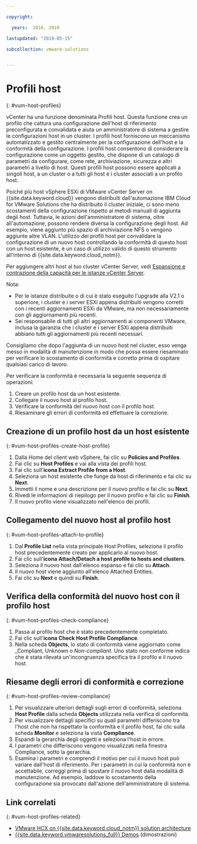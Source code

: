 ```yaml
---

copyright:

  years:  2016, 2019

lastupdated: "2019-05-15"

subcollection: vmware-solutions


---
```


#	Profili host
{: #vum-host-profiles}

vCenter ha una funzione denominata Profili host. Questa funzione crea un profilo che cattura una configurazione dell'host di riferimento preconfigurata e convalidata e aiuta un amministratore di sistema a gestire le configurazioni host in un cluster. I profili host forniscono un meccanismo automatizzato e gestito centralmente per la configurazione dell'host e la conformità della configurazione. I profili host consentono di considerare la configurazione come un oggetto gestito, che dispone di un catalogo di parametri da configurare, come rete, archiviazione, sicurezza e altri parametri a livello di host. Questi profili host possono essere applicati a singoli host, a un cluster o a tutti gli host e i cluster associati a un profilo host.

Poiché più host vSphere ESXi di VMware vCenter Server on {{site.data.keyword.cloud}} vengono distribuiti dall'automazione IBM Cloud for VMware Solutions che ha distribuito il cluster iniziale, ci sono meno scostamenti della configurazione rispetto ai metodi manuali di aggiunta degli host. Tuttavia, le azioni dell'amministratore di sistema, oltre all'automazione, possono rendere diversa la configurazione degli host. Ad esempio, viene aggiunto più spazio di archiviazione NFS o vengono aggiunte altre VLAN. L'utilizzo dei profili host per convalidare la configurazione di un nuovo host controllando la conformità di questo host con un host esistente, è un caso di utilizzo valido di questo strumento all'interno di {{site.data.keyword.cloud_notm}}.

Per aggiungere altri host al tuo cluster vCenter Server, vedi [Espansione e contrazione della capacità per le istanze vCenter Server](/docs/services/vmwaresolutions/vcenter?topic=vmware-solutions-vc_addingremovingservers).

Nota:
*	Per le istanze distribuite o di cui è stato eseguito l'upgrade alla V2.1 o superiore, i cluster e i server ESXi appena distribuiti vengono corretti con i recenti aggiornamenti ESXi da VMware, ma non necessariamente con gli aggiornamenti più recenti.
*	Sei responsabile di tutti gli altri aggiornamenti ai componenti VMware, inclusa la garanzia che i cluster e i server ESXi appena distribuiti abbiano tutti gli aggiornamenti più recenti necessari.

Consigliamo che dopo l'aggiunta di un nuovo host nel cluster, esso venga messo in modalità di manutenzione in modo che possa essere riesaminato per verificare lo scostamento di conformità e corretto prima di ospitare qualsiasi carico di lavoro.

Per verificare la conformità è necessaria la seguente sequenza di operazioni:
1.	Creare un profilo host da un host esistente.
2.	Collegare il nuovo host al profilo host.
3.	Verificare la conformità del nuovo host con il profilo host.
4.	Riesaminare gli errori di conformità ed effettuare la correzione.

##	Creazione di un profilo host da un host esistente
{: #vum-host-profiles-create-host-profile}

1.	Dalla Home del client web vSphere, fai clic su **Policies and Profiles**.
2.	Fai clic su **Host Profiles** e vai alla vista dei profili host.
3.	Fai clic sull'**icona Extract Profile from a Host**.
4.	Seleziona un host esistente che funge da host di riferimento e fai clic su **Next**.
5.	Immetti il nome e una descrizione per il nuovo profilo e fai clic su **Next**.
6.	Rivedi le informazioni di riepilogo per il nuovo profilo e fai clic su **Finish**.
7.	Il nuovo profilo viene visualizzato nell'elenco dei profili.

##	Collegamento del nuovo host al profilo host
{: #vum-host-profiles-attach-to-profile}

1.	Dal **Profile List** nella vista principale Host Profiles, seleziona il profilo host precedentemente creato per applicarlo al nuovo host.
2.	Fai clic sull'**icona Attach/Detach a host profile to hosts and clusters**.
3.	Seleziona il nuovo host dall'elenco espanso e fai clic su **Attach**.
4.	Il nuovo host viene aggiunto all'elenco Attached Entities.
5.	Fai clic su **Next** e quindi su **Finish**.

##	Verifica della conformità del nuovo host con il profilo host
{: #vum-host-profiles-check-compliance}

1.	Passa al profilo host che è stato precedentemente completato.
2.	Fai clic sull'**icona Check Host Profile Compliance**.
3.	Nella scheda **Objects**, lo stato di conformità viene aggiornato come _Compliant, Unknown o _Non-compliant_. Uno stato non conforme indica che è stata rilevata un'incongruenza specifica tra il profilo e il nuovo host.

##	Riesame degli errori di conformità e correzione
{: #vum-host-profiles-review-compliance}

1. Per visualizzare ulteriori dettagli sugli errori di conformità, seleziona **Host Profile** dalla scheda **Objects** utilizzata nella verifica di conformità.
2. Per visualizzare dettagli specifici su quali parametri differiscono tra l'host che non ha rispettato la conformità e il profilo host, fai clic sulla scheda **Monitor** e seleziona la vista **Compliance**.
3. Espandi la gerarchia degli oggetti e seleziona l'host in errore.
4. I parametri che differiscono vengono visualizzati nella finestra Compliance, sotto la gerarchia.
5. Esamina i parametri e comprendi il motivo per cui il nuovo host può variare dall'host di riferimento. Per i parametri in cui la conformità non è accettabile, correggi prima di spostare il nuovo host dalla modalità di manutenzione. Ad esempio, laddove lo scostamento della configurazione sia provocato dall'azione dell'amministratore di sistema.

## Link correlati
{: #vum-host-profiles-related}

* [VMware HCX on {{site.data.keyword.cloud_notm}} solution architecture](/docs/services/vmwaresolutions/services?topic=vmware-solutions-hcx-archi-intro#hcx-archi-intro)
* [{{site.data.keyword.vmwaresolutions_full}} Demos](https://www.ibm.com/demos/collection/IBM-Cloud-for-VMware-Solutions/) (dimostrazioni)

